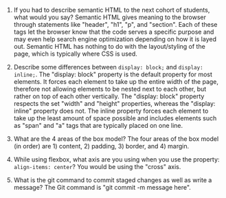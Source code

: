 1. If you had to describe semantic HTML to the next cohort of students, what would you say?
Semantic HTML gives meaning to the browser through statements like "header", "h1", "p", and "section". Each of these tags let the browser know that the code serves a specific purpose and may even help search engine optimization depending on how it is layed out. Semantic HTML has nothing to do with the layout/styling of the page, which is typically where CSS is used.

2. Describe some differences between ```display: block;``` and ```display: inline;```.
The "display: block" property is the default property for most elements. It forces each element to take up the entire width of the page, therefore not allowing elements to be nested next to each other, but rather on top of each other vertically. The "display: block" property respects the set "width" and "height" properties, whereas the "display: inline" property does not. The inline property forces each element to take up the least amount of space possible and includes elements such as "span" and "a" tags that are typically placed on one line.

3. What are the 4 areas of the box model?
The four areas of the box model (in order) are 1) content, 2) padding, 3) border, and 4) margin.

4. While using flexbox, what axis are you using when you use the property: ```align-items: center```?
You would be using the "cross" axis.

5. What is the git command to commit staged changes as well as write a message? 
The Git command is "git commit -m message here".
